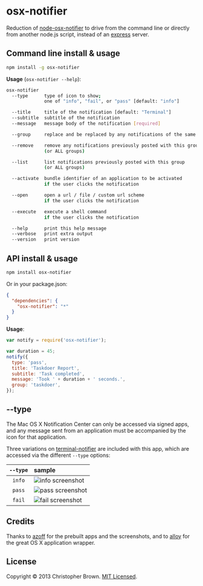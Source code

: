 # osx-notifier

Reduction of [node-osx-notifier](https://github.com/azoff/node-osx-notifier) to drive from the command line or directly from another node.js script, instead of an [express](http://expressjs.com/) server.

## Command line install & usage

```bash
npm install -g osx-notifier
```

**Usage** (`osx-notifier --help`):

```bash
osx-notifier
  --type      type of icon to show;
              one of "info", "fail", or "pass" [default: "info"]

  --title     title of the notification [default: "Terminal"]
  --subtitle  subtitle of the notification
  --message   message body of the notification [required]

  --group     replace and be replaced by any notifications of the same group

  --remove    remove any notifications previously posted with this group
              (or ALL groups)

  --list      list notifications previously posted with this group
              (or ALL groups)

  --activate  bundle identifier of an application to be activated
              if the user clicks the notification

  --open      open a url / file / custom url scheme
              if the user clicks the notification

  --execute   execute a shell command
              if the user clicks the notification

  --help      print this help message
  --verbose   print extra output
  --version   print version
```

## API install & usage

```bash
npm install osx-notifier
```

Or in your package.json:

```json
{
  "dependencies": {
    "osx-notifier": "*"
  }
}
```

**Usage**:

```javascript
var notify = require('osx-notifier');

var duration = 45;
notify({
  type: 'pass',
  title: 'Taskdoer Report',
  subtitle: 'Task completed',
  message: 'Took ' + duration + ' seconds.',
  group: 'taskdoer',
});
```

## --type

The Mac OS X Notification Center can only be accessed via signed apps,
and any message sent from an application must be accompanied by the icon for that application.

Three variations on [terminal-notifier](https://github.com/alloy/terminal-notifier) are included with this app,
which are accessed via the different `--type` options:

| `--type` | sample |
|:----:|:-----------|
| `info` | ![info screenshot](https://raw.github.com/chbrown/osx-notifier/master/doc/screenshots/info.png) |
| `pass` | ![pass screenshot](https://raw.github.com/chbrown/osx-notifier/master/doc/screenshots/pass.png) |
| `fail` | ![fail screenshot](https://raw.github.com/chbrown/osx-notifier/master/doc/screenshots/fail.png) |

## Credits

Thanks to [azoff](https://github.com/azoff/node-osx-notifier) for the prebuilt apps and the screenshots,
and to [alloy](https://github.com/alloy/terminal-notifier) for the great OS X application wrapper.

## License

Copyright © 2013 Christopher Brown. [MIT Licensed](LICENSE).
